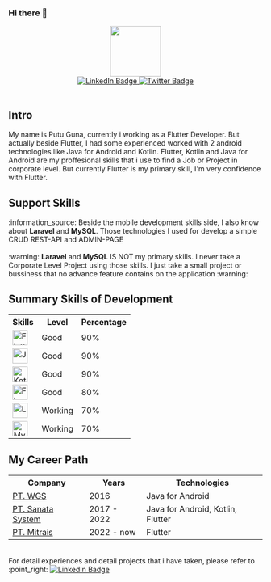### Hi there 👋

<div id="header" align="center">
  <img src="https://media.giphy.com/media/qgQUggAC3Pfv687qPC/giphy.gif" width="100"/>
  <div id="badges">
  <a href="https://linkedin.com/in/putujoliartaguna">
    <img src="https://img.shields.io/badge/LinkedIn-blue?style=for-the-badge&logo=linkedin&logoColor=white" alt="LinkedIn Badge"/>
  </a>

  <a href="https://twitter.com/putuguna">
    <img src="https://img.shields.io/badge/Twitter-blue?style=for-the-badge&logo=twitter&logoColor=white" alt="Twitter Badge"/>
  </a>
</div>
</div>

<br>
<h2>Intro</h2>
My name is Putu Guna, currently i working as a Flutter Developer. But actually beside Flutter, I had some experienced worked with 2 android technologies like Java for Android and Kotlin. Flutter, Kotlin and Java for Android are my proffesional skills that i use to find a Job or Project in corporate level. But currently Flutter is my primary skill, I'm very confidence with Flutter.
 

<h2>Support Skills</h2>
:information_source: Beside the mobile development skills side, I also know about <b>Laravel</b> and <b>MySQL</b>. Those technologies I used for develop a simple CRUD REST-API and ADMIN-PAGE 
<br><br>
:warning: <b>Laravel</b> and <b>MySQL</b> IS NOT my primary skills. I never take a Corporate Level Project using those skills. I just take a small project or bussiness that no advance feature contains on the application :warning: <br>

<div align="left">
<h2>Summary Skills of Development</h2>
<table>
  <tr>
    <th>Skills</th>
    <th>Level</th>
  <th>Percentage</th>
  </tr>
  <tr>
    <td> <img src="https://www.webhozz.com/blog/wp-content/uploads/2021/01/flutter.png"  height="30" alt="Flutter Badge"/></td>
    <td>Good</td>
    <td>90%</td>
  </tr>
  <tr>
     <td> <img src="https://miro.medium.com/max/689/1*wSxeE-1tYe0e0uFJ1hJQRg.jpeg"  height="30" alt="Java Android Badge"/></td>
    <td>Good</td>
    <td>90%</td>
  </tr>
  <tr>
    <td> <img src="https://www.dicoding.com/blog/wp-content/uploads/2018/04/Kotlin-for-Android-App-Devt.jpg"  height="30" alt="Kotlin Badge"/></td>
    <td>Good</td>
    <td>90%</td>
  </tr>
  <tr>
     <td> <img src="https://firebase.google.com/images/social.png"  height="30" alt="Firebase Badge"/></td>
    <td>Good</td>
    <td>80%</td>
  </tr>
    <tr>
     <td> <img src="https://www.zend.com/sites/default/files/image/2019-09/logo-laravel.jpg"  height="30" alt="Laravel Badge"/></td>
    <td>Working</td>
    <td>70%</td>
  </tr>
  <tr>
     <td> <img src="https://getwingsfast.com/wp-content/uploads/2019/11/mysql-logo.jpg"  height="30" alt="MySQL Badge"/></td>
    <td>Working</td>
    <td>70%</td>
  </tr>
</table>
</div>

<div align="left">
<h2>My Career Path</h2>
<table>
  <tr>
    <th>Company</th>
    <th>Years</th>
  <th>Technologies</th>
  </tr>
  <tr>
    <td><a href="https://www.wgs.co.id/" target="_blank">PT. WGS</a></td>
    <td>2016</td>
    <td>Java for Android</td>
  </tr>
  
  <tr>
    <td><a href="https://sanatasystem.com/" target="_blank">PT. Sanata System</a></td>
    <td>2017 - 2022</td>
    <td>Java for Android, Kotlin, Flutter</td>
  </tr>
  
   <tr>
    <td><a href="https://www.mitrais.com/id/" target="_blank">PT. Mitrais</a></td>
    <td>2022 - now</td>
    <td>Flutter</td>
  </tr>
  
</table>
</div>
<br>
For detail experiences and detail projects that i have taken, please refer to :point_right: <a href="https://linkedin.com/in/putujoliartaguna">
    <img src="https://img.shields.io/badge/LinkedIn-blue?style=for-the-badge&logo=linkedin&logoColor=white" alt="LinkedIn Badge"/></a>


<!--
**griajobag/griajobag** is a ✨ _special_ ✨ repository because its `README.md` (this file) appears on your GitHub profile.

Here are some ideas to get you started:

- 🔭 I’m currently working on ...
- 🌱 I’m currently learning ...
- 👯 I’m looking to collaborate on ...
- 🤔 I’m looking for help with ...
- 💬 Ask me about ...
- 📫 How to reach me: ...
- 😄 Pronouns: ...
- ⚡ Fun fact: ...
-->
